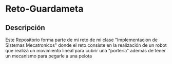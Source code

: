 # Reto-Guardameta

## Descripción
Este Repositorio forma parte de mi reto de mi clase
"Implementacion de Sistemas Mecatronicos" donde 
el reto consiste en la realización de un 
robot que realiza un movimiento lineal para cubrir 
una “portería” además de tener un 
mecanismo para pegarle a una pelota


